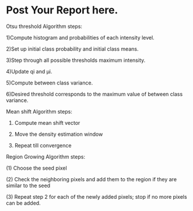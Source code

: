 # Post Your Report here. 

Otsu threshold Algorithm steps:

  1)Compute histogram and probabilities of each intensity level.
  
  2)Set up initial class probability and initial class means.
  
  3)Step through all possible thresholds maximum intensity.
  
  4)Update qi and μi.
  
  5)Compute between class variance.
  
  6)Desired threshold corresponds to the maximum value of between class variance.


Mean shift Algorithm steps:

 1) Compute mean shift vector

 2) Move the density estimation window
 
 3) Repeat till convergence
 
 
Region Growing Algorithm steps:

 (1) Choose the seed pixel

 (2) Check the neighboring pixels and add them to the region if they are similar to the seed

 (3) Repeat step 2 for each of the newly added pixels; stop if no more pixels can be added.
 
